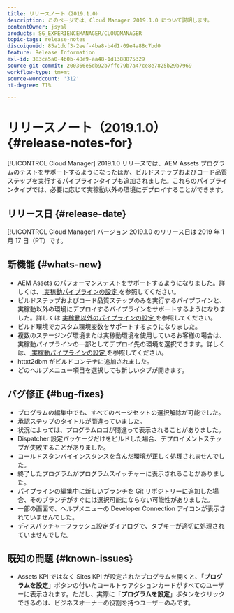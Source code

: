 ```yaml
---
title: リリースノート（2019.1.0）
description: このページでは、Cloud Manager 2019.1.0 について説明します。
contentOwner: jsyal
products: SG_EXPERIENCEMANAGER/CLOUDMANAGER
topic-tags: release-notes
discoiquuid: 85a1dcf3-2eef-4ba8-b4d1-09e4a88c7bd0
feature: Release Information
exl-id: 383ca5a0-4b0b-48e9-aa48-1d1388875329
source-git-commit: 200366e5db92b7ffc79b7a47ce8e7825b29b7969
workflow-type: tm+mt
source-wordcount: '312'
ht-degree: 71%

---
```


# リリースノート（2019.1.0） {#release-notes-for}

[!UICONTROL Cloud Manager] 2019.1.0 リリースでは、AEM Assets プログラムのテストをサポートするようになったほか、ビルドステップおよびコード品質ステップを実行するパイプラインタイプも追加されました。これらのパイプラインタイプでは、必要に応じて実稼動以外の環境にデプロイすることができます。

## リリース日 {#release-date}

[!UICONTROL Cloud Manager] バージョン 2019.1.0 のリリース日は 2019 年 1 月 17 日（PT）です。

## 新機能 {#whats-new}

* AEM Assets のパフォーマンステストをサポートするようになりました。詳しくは、[ 実稼動パイプラインの設定 ](/help/using/production-pipelines.md) を参照してください。
* ビルドステップおよびコード品質ステップのみを実行するパイプラインと、実稼動以外の環境にデプロイするパイプラインをサポートするようになりました。詳しくは [ 実稼動以外のパイプラインの設定 ](/help/using/non-production-pipelines.md) を参照してください。
* ビルド環境でカスタム環境変数をサポートするようになりました。
* 複数のステージング環境または実稼動環境を使用しているお客様の場合は、実稼動パイプラインの一部としてデプロイ先の環境を選択できます。詳しくは、[ 実稼動パイプラインの設定 ](/help/using/production-pipelines.md) を参照してください。
* httxt2dbm がビルドコンテナに追加されました。
* どのヘルプメニュー項目を選択しても新しいタブが開きます。

## バグ修正 {#bug-fixes}

* プログラムの編集中でも、すべてのページセットの選択解除が可能でした。
* 承認ステップのタイトルが間違っていました。
* 状況によっては、プログラムロゴが間違って表示されることがありました。
* Dispatcher 設定パッケージだけをビルドした場合、デプロイメントステップが失敗することがありました。
* コールドスタンバイインスタンスを含んだ環境が正しく処理されませんでした。
* 終了したプログラムがプログラムスイッチャーに表示されることがありました。
* パイプラインの編集中に新しいブランチを Git リポジトリーに追加した場合、そのブランチがすぐには選択可能にならない可能性がありました。
* 一部の画面で、ヘルプメニューの Developer Connection アイコンが表示されていませんでした。
* ディスパッチャーフラッシュ設定ダイアログで、タブキーが適切に処理されていませんでした。

## 既知の問題 {#known-issues}

* Assets KPI ではなく Sites KPI が設定されたプログラムを開くと、「**プログラムを設定**」ボタンの付いたコールトゥアクションカードがすべてのユーザーに表示されます。ただし、実際に「**プログラムを設定**」ボタンをクリックできるのは、ビジネスオーナーの役割を持つユーザーのみです。
